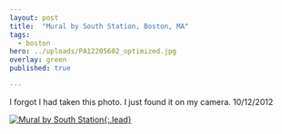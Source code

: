 ```yaml
---
layout: post
title:  "Mural by South Station, Boston, MA"
tags:
  - boston
hero: ../uploads/PA12205602_optimized.jpg
overlay: green
published: true

---
```


I forgot I had taken this photo. I just found it on my camera. 10/12/2012

[![Mural by South Station](../uploads/PA12205602_optimized.jpg){:.lead}](../uploads/PA12205602.jpg)